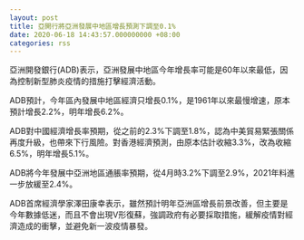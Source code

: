 ```yaml
---
layout: post
title: 亞開行將亞洲發展中地區增長預測下調至0.1%
date: 2020-06-18 14:43:57.000000000 +08:00
categories: rss
---
```


亞洲開發銀行(ADB)表示，亞洲發展中地區今年增長率可能是60年以來最低，因為控制新型肺炎疫情的措施打擊經濟活動。

ADB預計，今年區內發展中地區經濟只增長0.1%，是1961年以來最慢增速，原本預計增長2.2%，明年增長6.2%。

ADB對中國經濟增長率預期，從之前的2.3%下調至1.8%，認為中美貿易緊張關係再度升級，也帶來下行風險。對香港經濟預測，由原本估計收縮3.3%，改為收縮6.5%，明年增長5.1%。

ADB將今年發展中亞洲地區通脹率預期，從4月時3.2%下調至2.9%，2021年料進一步放緩至2.4%。 

ADB首席經濟學家澤田康幸表示，雖然預計明年亞洲區增長前景改善，但主要是今年數據低迷，而且不會出現V形復蘇，強調政府有必要採取措施，緩解疫情對經濟造成的衝擊，並避免新一波疫情暴發。
